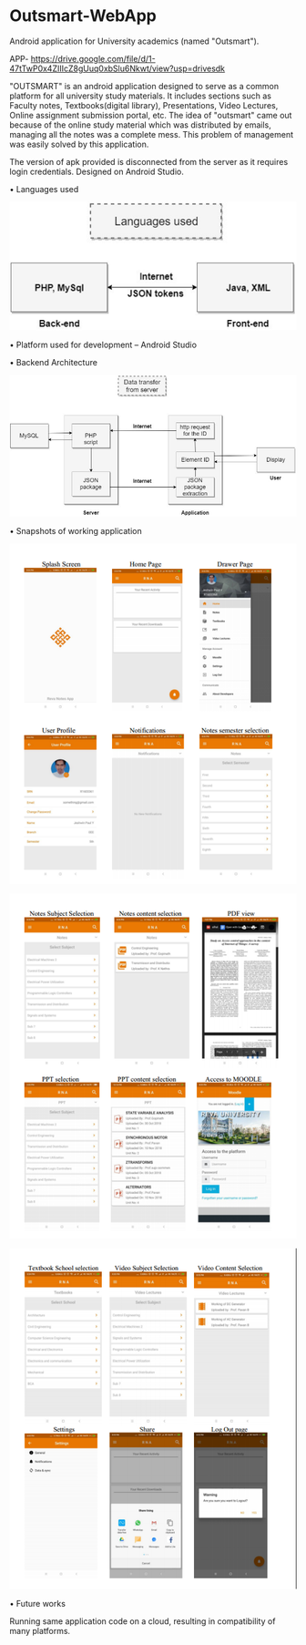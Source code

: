 ﻿# Outsmart-WebApp
Android application for University academics (named "Outsmart").

APP- https://drive.google.com/file/d/1-47tTwP0x4ZIIIcZ8gUuq0xbSlu6Nkwt/view?usp=drivesdk

"OUTSMART" is an android application designed to serve as a common platform for all university study materials.
It includes sections such as Faculty notes, Textbooks(digital library), Presentations, Video Lectures, Online assignment submission portal, etc. 
The idea of "outsmart" came out because of the online study material which was distributed by emails, managing all the notes was a complete mess.
This problem of management was easily solved by this application.

The version of apk provided is disconnected from the server as it requires login credentials.
Designed on Android Studio.


•	Languages used
       
![](img/lang.jpg)


•	Platform used for development – Android Studio


•	Backend Architecture

![](img/arch.jpg)


•	Snapshots of working application

![](img/1.png)

![](img/2.png)

![](img/3.png)


•	Future works

Running same application code on a cloud, resulting in compatibility of many platforms.
